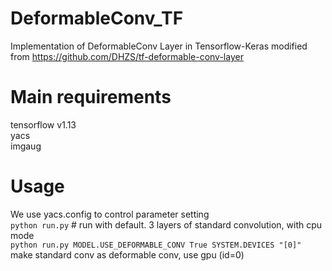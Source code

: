 # DeformableConv_TF
Implementation of DeformableConv Layer in Tensorflow-Keras
modified from https://github.com/DHZS/tf-deformable-conv-layer

# Main requirements
tensorflow v1.13  
yacs  
imgaug  

# Usage
We use yacs.config to control parameter setting  
`python run.py` # run with default. 3 layers of standard convolution, with cpu mode  
`python run.py MODEL.USE_DEFORMABLE_CONV True SYSTEM.DEVICES "[0]"` make standard conv as deformable conv, use gpu (id=0)
